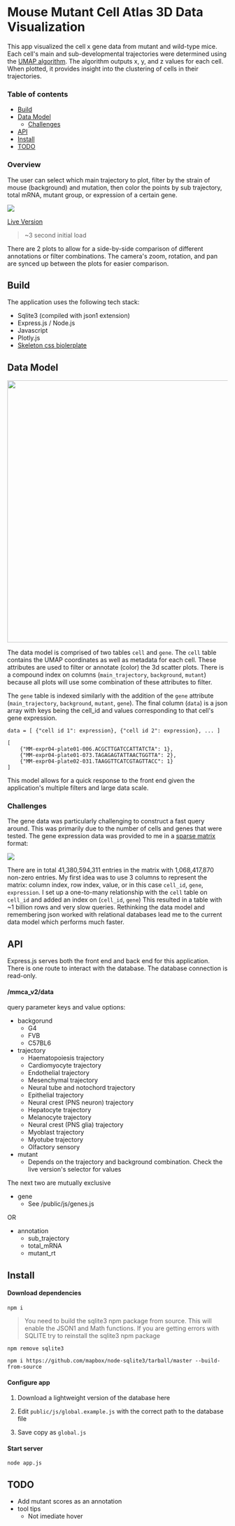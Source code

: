 
# Mouse Mutant Cell Atlas 3D Data Visualization

This app visualized the cell x gene data from mutant and wild-type mice. Each cell's main and sub-developmental trajectories were determined using the [UMAP algorithm](https://umap-learn.readthedocs.io/en/latest/how_umap_works.html). The algorithm outputs x, y, and z values for each cell. When plotted, it provides insight into the clustering of cells in their trajectories.

### Table of contents

- [Build](#build)
- [Data Model](#data-model)
	- [Challenges](#challenges)
- [API](#api)
- [Install](#install)
- [TODO](#todo)

### Overview

The user can select which main trajectory to plot, filter by the strain of mouse (background) and mutation, then color the points by sub trajectory, total mRNA, mutant group, or expression of a certain gene.

![](assets/demo.gif)

[Live Version](https://atlas.gs.washington.edu/mmca_v2/)

> ~3 second initial load

There are 2 plots to allow for a side-by-side comparison of different annotations or filter combinations. The camera's zoom, rotation, and pan are synced up between the plots for easier comparison.

## Build

The application uses the following tech stack:
- Sqlite3 (compiled with json1 extension)
- Express.js / Node.js
- Javascript
- Plotly.js
- [Skeleton css biolerplate](http://getskeleton.com/)

## Data Model

<img src="assets/mmca_data_model.png" width="600px">

The data model is comprised of two tables `cell` and `gene`. The `cell` table contains the UMAP coordinates as well as metadata for each cell. These attributes are used to filter or annotate (color) the 3d scatter plots. There is a compound index on columns (`main_trajectory`, `background`, `mutant`) because all plots will use some combination of these attributes to filter.

The `gene` table is indexed similarly with the addition of the `gene` attribute (`main_trajectory`, `background`, `mutant`, `gene`). The final column (`data`) is a json array with keys being the cell_id and values corresponding to that cell's gene expression.

	data = [ {"cell id 1": expression}, {"cell id 2": expression}, ... ]

	[
		{"MM-expr04-plate01-006.ACGCTTGATCCATTATCTA": 1},
		{"MM-expr04-plate01-073.TAGAGAGTATTAACTGGTTA": 2},
		{"MM-expr04-plate02-031.TAAGGTTCATCGTAGTTACC": 1}
	]

This model allows for a quick response to the front end given the application's multiple filters and large data scale.

### Challenges

The gene data was particularly challenging to construct a fast query around. This was primarily due to the number of cells and genes that were tested. The gene expression data was provided to me in a [sparse matrix](https://en.wikipedia.org/wiki/Sparse_matrix) format:

![](assets/sparse_matrix.png)

There are in total 41,380,594,311 entries in the matrix with 1,068,417,870 non-zero entries. My first idea was to use 3 columns to represent the matrix: column index, row index, value, or in this case `cell_id`, `gene`, `expression`. I set up a one-to-many relationship with the `cell` table on `cell_id` and added an index on (`cell_id`, `gene`) This resulted in a table with ~1 billion rows and very slow queries. Rethinking the data model and remembering json worked with relational databases lead me to the current data model which performs much faster.

## API

Express.js serves both the front end and back end for this application. There is one route to interact with the database. The database connection is read-only.

#### /mmca_v2/data

query parameter keys and value options:

- backgorund
	- G4
	- FVB
	- C57BL6
- trajectory
	- Haematopoiesis trajectory
	- Cardiomyocyte trajectory
	- Endothelial trajectory
	- Mesenchymal trajectory
	- Neural tube and notochord trajectory
	- Epithelial trajectory
	- Neural crest (PNS neuron) trajectory
	- Hepatocyte trajectory
	- Melanocyte trajectory
	- Neural crest (PNS glia) trajectory
	- Myoblast trajectory
	- Myotube trajectory
	- Olfactory sensory
- mutant
	- Depends on the trajectory and background combination. Check the live version's selector for values

The next two are mutually exclusive
- gene
	- See /public/js/genes.js

OR

- annotation
	- sub_trajectory
	- total_mRNA
	- mutant_rt

## Install

#### Download dependencies

	npm i

> You need to build the sqlite3 npm package from source. This will enable the JSON1 and Math functions. If you are getting errors with SQLITE try to reinstall the sqlite3 npm package
 
	npm remove sqlite3

	npm i https://github.com/mapbox/node-sqlite3/tarball/master --build-from-source

#### Configure app

1. Download a lightweight version of the database here

2. Edit `public/js/global.example.js` with the correct path to the database file

3. Save copy as `global.js`

#### Start server

	node app.js

## TODO

- Add mutant scores as an annotation
- tool tips
	- Not imediate hover
